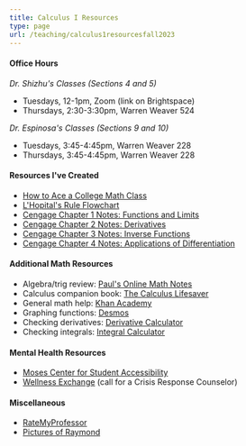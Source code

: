 ```yaml
---
title: Calculus I Resources
type: page
url: /teaching/calculus1resourcesfall2023
---
```


#### Office Hours

*Dr. Shizhu's Classes (Sections 4 and 5)*

- Tuesdays, 12-1pm, Zoom (link on Brightspace)
- Thursdays, 2:30-3:30pm, Warren Weaver 524

*Dr. Espinosa's Classes (Sections 9 and 10)*

- Tuesdays, 3:45-4:45pm, Warren Weaver 228
- Thursdays, 3:45-4:45pm, Warren Weaver 228

#### Resources I've Created

- [How to Ace a College Math Class](/docs/calculus1resourcesfall2023/howtoaceacollegemathclass.pdf)
- [L'Hopital's Rule Flowchart](/docs/calculus1resourcesfall2023/lhopitalflowchart.pdf)
- [Cengage Chapter 1 Notes: Functions and Limits](/docs/calculus1resourcesfall2023/chapter1notes.pdf)
- [Cengage Chapter 2 Notes: Derivatives](/docs/calculus1resourcesfall2023/chapter2notes.pdf)
- [Cengage Chapter 3 Notes: Inverse Functions](/docs/calculus1resourcesfall2023/chapter3notes.pdf)
- [Cengage Chapter 4 Notes: Applications of Differentiation](/docs/calculus1resourcesfall2023/chapter4notes.pdf) 

#### Additional Math Resources

- Algebra/trig review: [Paul's Online Math Notes](https://tutorial.math.lamar.edu/Extras/AlgebraTrigReview/AlgebraTrigIntro.aspx)
- Calculus companion book: [The Calculus Lifesaver](https://www.amazon.com/Calculus-Lifesaver-Tools-Princeton-Guides/dp/0691130884)
- General math help: [Khan Academy](https://www.khanacademy.org/math)
- Graphing functions: [Desmos](https://www.desmos.com/calculator)
- Checking derivatives: [Derivative Calculator](https://www.derivative-calculator.net/)
- Checking integrals: [Integral Calculator](https://www.integral-calculator.com/)

#### Mental Health Resources

- [Moses Center for Student Accessibility](https://www.nyu.edu/students/communities-and-groups/student-accessibility.html)
- [Wellness Exchange](https://www.nyu.edu/students/health-and-wellness/wellness-exchange.html) (call for a Crisis Response Counselor)

#### Miscellaneous

- [RateMyProfessor](https://www.ratemyprofessors.com/professor/2943309)
- [Pictures of Raymond](https://sarahhelmbrecht.com/raymond/)
